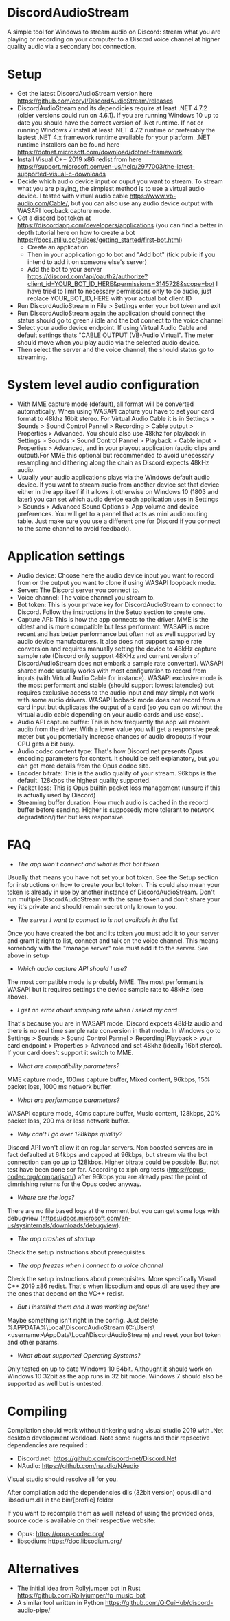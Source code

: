# DiscordAudioStream
A simple tool for Windows to stream audio on Discord: stream what you are playing or recording on your computer to a Discord voice channel at higher quality audio via a secondary bot connection. 

# Setup
* Get the latest DiscordAudioStream version here https://github.com/eoryl/DiscordAudioStream/releases
* DiscordAudioStream and its dependicies require at least .NET 4.7.2 (older versions could run on 4.6.1). If you are running Windows 10 up to date you should have the correct version of .Net runtime. If not or running Windows 7 install at least .NET 4.7.2 runtime or preferably the lastest .NET 4.x framework runtime available for your platform. .NET runtime installers can be found here https://dotnet.microsoft.com/download/dotnet-framework
* Install Visual C++ 2019 x86 redist from here https://support.microsoft.com/en-us/help/2977003/the-latest-supported-visual-c-downloads
* Decide which audio device input or ouput you want to stream. To stream what you are playing, the simplest method is to use a virtual audio device. I tested with virtual audio cable https://www.vb-audio.com/Cable/, but you can also use any audio device output with WASAPI loopback capture mode.
* Get a discord bot token at https://discordapp.com/developers/applications (you can find a better in depth tutorial here on how to create a bot https://docs.stillu.cc/guides/getting_started/first-bot.html)
  * Create an application
  * Then in your application go to bot and "Add bot" (tick public if you intend to add it on someone else's server)
  * Add the bot to your server https://discord.com/api/oauth2/authorize?client_id=YOUR_BOT_ID_HERE&permissions=3145728&scope=bot I have tried to limit to necessary permissions only to do audio, just replace YOUR_BOT_ID_HERE with your actual bot client ID
* Run DiscordAudioStream in File > Settings enter your bot token and exit
* Run DiscordAudioStream again the application should connect the status should go to green / idle and the bot connect to the voice channel
* Select your audio device endpoint. If using Virtual Audio Cable and default settings thats "CABLE OUTPUT (VB-Audio Virtual". The meter should move when you play audio via the selected audio device. 
* Then select the server and the voice channel, the should status go to streaming.

# System level audio configuration
* With MME capture mode (default), all format will be converted automatically. When using WASAPI capture you have to set your card format to 48khz 16bit stereo. For Virtual Audio Cable it is in Settings > Sounds > Sound Control Pannel > Recording > Cable output > Properties > Advanced. You should also use 48khz for playback in Settings > Sounds > Sound Control Pannel > Playback > Cable input > Properties > Advanced, and in your playout application (audio clips and output).For MME this optional but recommended to avoid unecessary resampling and dithering along the chain as Discord expects 48kHz audio.
* Usually your audio applications plays via the Windows default audio device. If you want to stream audio from another device set that device either in the app itself if it allows it otherwise on Windows 10 (1803 and later) you can set which audio device each application uses in Settings > Sounds >  Advanced Sound Options > App volume and device preferences. You will get to a pannel that acts as mini audio routing table. Just make sure you use a different one for Discord if you connect to the same channel to avoid feedback).


# Application settings 
* Audio device: Choose here  the audio device input you want to record from or the output you want to clone if using WASAPI loopback mode. 
* Server: The Discord server you connect to.
* Voice channel: The voice channel you stream to.
* Bot token: This is your private key for DiscordAudioStream to connect to Discord. Follow the instructions in the Setup section to create one.
* Capture API: This is how the app connects to the driver. MME is the oldest and is more compatible but less performant. WASAPI is more recent and has better performance but often not as well supported by audio device manufacturers. It also does not support sample rate conversion and requires manually setting the device to 48kHz capture sample rate (Discord only support 48KHz and current version of DiscordAudioStream does not embark a sample rate converter).  WASAPI shared mode usually works with most configuration to record from inputs (with Virtual Audio Cable for instance). WASAPI exclusive mode is the most performant and stable (should support lowest latencies) but requires exclusive access to the audio input and may simply not work with some audio drivers. WASAPI looback mode does not record from a card input but duplicates the output of a card (so you can do without the virtual audio cable depending on your audio cards and use case).
* Audio API capture buffer: This is how frequently the app will receive audio from the driver. With a lower value you will get a responsive peak meter but you pontetially increase chances of audio dropouts if your CPU gets a bit busy. 
* Audio codec content type: That's how Discord.net presents Opus encoding parameters for content. It should be self explanatory, but you can get more details from the Opus codec site.   
* Encoder bitrate: This is the audio quality of your stream. 96kbps is the default. 128kbps the highest quality supported.
* Packet loss: This is Opus builtin packet loss management (unsure if this is actually used by Discord) 
* Streaming buffer duration: How much audio is cached in the record buffer before sending. Higher is supposedly more tolerant to network degradation/jitter but less responsive. 

# FAQ 

* *The app won't connect and what is that bot token*

Usually that means you have not set your bot token. See the Setup section for instructions on how to create your bot token. This could also mean your token is already in use by another instance of DiscordAudioStream. Don't run multiple DiscordAudioStream with the same token and don't share your key it's private and should remain secret only known to you.

* *The server I want to connect to is not available in the list*

Once you have created the bot and its token you must add it to your server and grant it right to list, connect and talk on the voice channel. This means somebody with the "manage server" role must add it to the server. See above in setup  

* *Which audio capture API should I use?*

The most compatible mode is probably MME. The most performant is WASAPI but it requires settings the device sample rate to 48kHz (see above).

* *I get an error about sampling rate when I select my card*

That's because you are in WASAPI mode. Discord expcets 48kHz audio and  there is no real time sample rate conversion in that mode. In Windows go to  Settings > Sounds > Sound Control Pannel > Recording|Playback > your card endpoint > Properties > Advanced and set  48khz (ideally 16bit stereo). If your card does't support it switch to MME.

* *What are compatibility parameters?*

MME capture mode, 100ms capture buffer, Mixed content, 96kbps, 15% packet loss, 1000 ms network buffer. 

* *What are performance parameters?*

WASAPI capture mode, 40ms capture buffer, Music content, 128kbps, 20% packet loss, 200 ms or less network buffer. 
  
* *Why can't I go over 128kbps quality?*

Discord API won't allow it on regular servers. Non boosted servers are in fact defaulted at 64kbps and capped at 96kbps, but stream via the bot connection can go up to 128kbps. Higher bitrate could be possible. But not test have been done sor far. According to xiph.org tests (https://opus-codec.org/comparison/) after 96kbps you are already past the point of dimnishing returns for the Opus codec anyway.

* *Where are the logs?*

There are no file based logs at the moment but you can get some logs with debugview (https://docs.microsoft.com/en-us/sysinternals/downloads/debugview).

* *The app crashes at startup*

Check the setup instructions about prerequisites.

* *The app freezes when I connect to a voice channel*

Check the setup instructions about prerequisites. More specifically Visual C++ 2019 x86 redist. That's when  libsodium and opus.dll are used they are the ones that depend on the VC++ redist.

* *But I installed them and it was working before!*

Maybe something isn't right in the config. Just delete %APPDATA%\Local\DiscordAudioStream (C:\Users\\\<username>\AppData\Local\DiscordAudioStream) and reset your bot token and other params.

* *What about supported Operating Systems?*

Only tested on up to date Windows 10 64bit. Althought it should work on Windows 10 32bit as the app runs in 32 bit mode. Windows 7 should also be supported as well but is untested. 

# Compiling
Compilation should work without tinkering using visual studio 2019 with .Net desktop development workload. 
Note some nugets and their repsective dependencies are required :
* Discord.net: https://github.com/discord-net/Discord.Net
* NAudio: https://github.com/naudio/NAudio

Visual studio should resolve all for you.

After compilation add the dependencies dlls (32bit version) opus.dll and libsodium.dll in the bin/[profile] folder

If you want to recompile them as well instead of using the provided ones, source code is available on their respective website:
* Opus: https://opus-codec.org/
* libsodium: https://doc.libsodium.org/

# Alternatives 
* The initial idea from Rollyjumper bot in Rust https://github.com/Rollyjumper/fp_music_bot
* A similar tool written in Python https://github.com/QiCuiHub/discord-audio-pipe/

